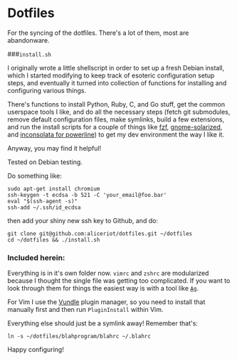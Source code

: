 # Dotfiles

For the syncing of the dotfiles. There's a lot of them, most are
abandonware.

###`install.sh`

I originally wrote a little shellscript in order to set up a fresh Debian
install, which I started modifying to keep track of esoteric configuration
setup steps, and eventually it turned into collection of functions for
installing and configuring various things.

There's functions to install Python, Ruby, C, and Go stuff, get the common
userspace tools I like, and do all the necessary steps (fetch git
submodules, remove default configuration files, make symlinks, build a few
extensions, and run the install scripts for a couple of things like
[fzf](https://github.com/junegunn/fzf),
[gnome-solarized](https://github.com/Anthony25/gnome-terminal-colors-solarized),
and [inconsolata for powerline](https://github.com/powerline/fonts)) to
get my dev environment the way I like it.

Anyway, you may find it helpful! 

Tested on Debian testing.

Do something like:

```
sudo apt-get install chromium
ssh-keygen -t ecdsa -b 521 -C 'your_email@foo.bar'
eval "$(ssh-agent -s)"
ssh-add ~/.ssh/id_ecdsa
```

then add your shiny new ssh key to Github, and do:

```
git clone git@github.com:aliceriot/dotfiles.git ~/dotfiles
cd ~/dotfiles && ./install.sh
```

### Included herein:

Everything is in it's own folder now. `vimrc` and `zshrc` are modularized
because I thought the single file was getting too complicated. If you want to
look through them for things the easiest way is with a tool like
[`Ag`](https://github.com/ggreer/the_silver_searcher).

For Vim I use the [Vundle](https://github.com/gmarik/Vundle.vim) plugin
manager, so you need to install that manually first
and then run `PluginInstall` within Vim.

Everything else should just be a symlink away! Remember that's:

    ln -s ~/dotfiles/blahprogram/blahrc ~/.blahrc

Happy configuring!
